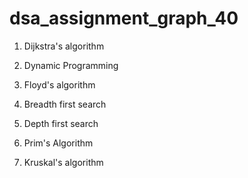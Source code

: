 # dsa_assignment_graph_40

1. Dijkstra's algorithm

2. Dynamic Programming

3. Floyd's algorithm

4. Breadth first search

5. Depth first search

6. Prim's Algorithm

7. Kruskal's algorithm
